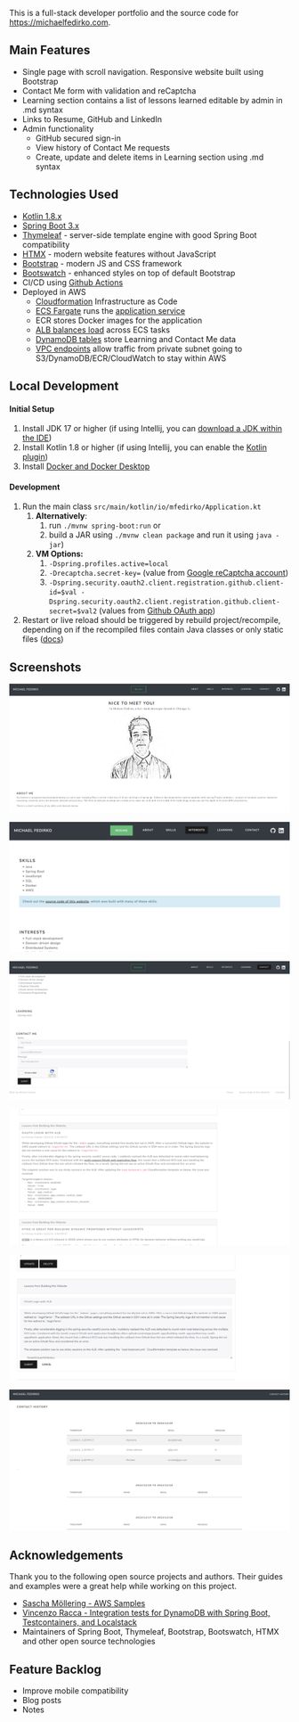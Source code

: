 This is a full-stack developer portfolio and the source code for https://michaelfedirko.com.

## Main Features
- Single page with scroll navigation. Responsive website built using Bootstrap
- Contact Me form with validation and reCaptcha
- Learning section contains a list of lessons learned editable by admin in .md syntax
- Links to Resume, GitHub and LinkedIn
- Admin functionality
  - GitHub secured sign-in
  - View history of Contact Me requests
  - Create, update and delete items in Learning section using .md syntax

## Technologies Used
- [Kotlin 1.8.x](https://kotlinlang.org/) 
- [Spring Boot 3.x](https://spring.io/projects/spring-boot)
- [Thymeleaf](https://www.thymeleaf.org/) - server-side template engine with good Spring Boot compatibility
- [HTMX](https://htmx.org/) - modern website features without JavaScript
- [Bootstrap](https://getbootstrap.com/) - modern JS and CSS framework
- [Bootswatch](https://bootswatch.com/) - enhanced styles on top of default Bootstrap
- CI/CD using [Github Actions](./.github/workflows)
- Deployed in AWS
  - [Cloudformation](./aws/cloudformation/master.yaml) Infrastructure as Code 
  - [ECS Fargate](./aws/cloudformation/infrastructure/ecs-cluster.yaml) runs the [application service](./aws/cloudformation/services/server-backend/service.yaml)
  - ECR stores Docker images for the application
  - [ALB balances load](./aws/cloudformation/infrastructure/load-balancers.yaml) across ECS tasks
  - [DynamoDB tables](./aws/cloudformation/infrastructure/dynamodb.yaml) store Learning and Contact Me data
  - [VPC endpoints](./aws/cloudformation/infrastructure/vpc.yaml) allow traffic from private subnet going to S3/DynamoDB/ECR/CloudWatch to stay within AWS

## Local Development
#### Initial Setup
1. Install JDK 17 or higher (if using Intellij, you can [download a JDK within the IDE](https://www.jetbrains.com/guide/java/tips/download-jdk/))
2. Install Kotlin 1.8 or higher (if using Intellij, you can enable the [Kotlin plugin](https://plugins.jetbrains.com/plugin/6954-kotlin))
3. Install [Docker and Docker Desktop](https://docs.docker.com/get-docker/)

#### Development
1. Run the main class `src/main/kotlin/io/mfedirko/Application.kt` 
   1. **Alternatively**: 
      1) run `./mvnw spring-boot:run` or 
      2) build a JAR using `./mvnw clean package` and run it using `java -jar`) 
   2. **VM Options:** 
      1. `-Dspring.profiles.active=local`
      2. `-Drecaptcha.secret-key=` (value from [Google reCaptcha account](https://www.google.com/recaptcha/about/))
      3. `-Dspring.security.oauth2.client.registration.github.client-id=$val -Dspring.security.oauth2.client.registration.github.client-secret=$val2` (values from [Github OAuth app](https://docs.github.com/en/apps/oauth-apps/building-oauth-apps/creating-an-oauth-app))
2. Restart or live reload should be triggered by rebuild project/recompile, depending on if the recompiled files contain Java classes or only static files 
([docs](https://docs.spring.io/spring-boot/docs/current/reference/html/using.html#using.devtools.livereload))

## Screenshots

![Home page top](./docs/images/home-page.png)

![Home page middle](./docs/images/home-page-middle.png)

![Contact form](./docs/images/contact-section.png)

![Learning](./docs/images/learning.png)

![Admin Learning](./docs/images/admin-learning.png)

![Admin contact history](./docs/images/admin-contact-history.png)

## Acknowledgements
Thank you to the following open source projects and authors. 
Their guides and examples were a great help while working on this project. 
- [Sascha Möllering - AWS Samples](https://github.com/aws-samples/reactive-refarch-cloudformation/tree/master)
- [Vincenzo Racca - Integration tests for DynamoDB with Spring Boot, Testcontainers, and Localstack](https://www.vincenzoracca.com/en/blog/framework/spring/testcontainers-localstack/)
- Maintainers of Spring Boot, Thymeleaf, Bootstrap, Bootswatch, HTMX and other open source technologies  

## Feature Backlog
- Improve mobile compatibility
- Blog posts
- Notes
